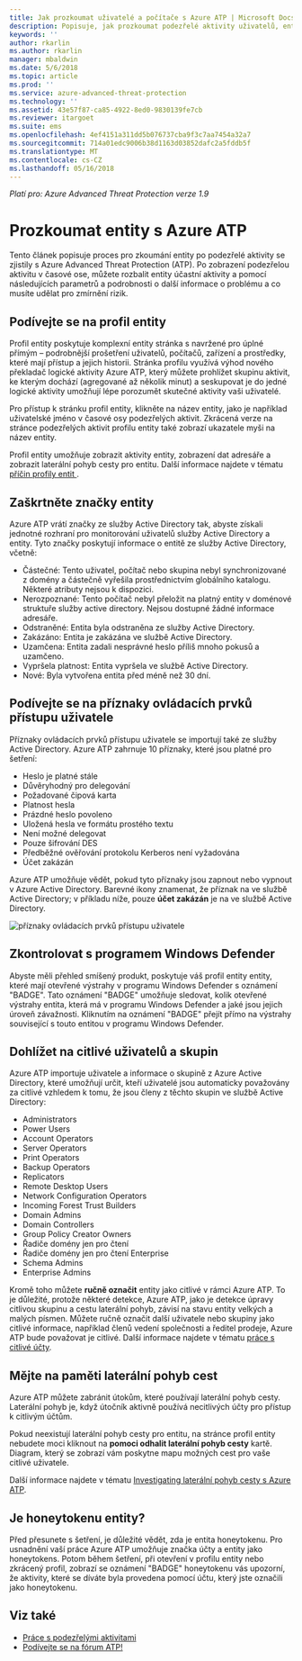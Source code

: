 ```yaml
---
title: Jak prozkoumat uživatelé a počítače s Azure ATP | Microsoft Docs
description: Popisuje, jak prozkoumat podezřelé aktivity uživatelů, entit, počítače nebo zařízení pomocí Azure Advanced Threat Protection (ATP)
keywords: ''
author: rkarlin
ms.author: rkarlin
manager: mbaldwin
ms.date: 5/6/2018
ms.topic: article
ms.prod: ''
ms.service: azure-advanced-threat-protection
ms.technology: ''
ms.assetid: 43e57f87-ca85-4922-8ed0-9830139fe7cb
ms.reviewer: itargoet
ms.suite: ems
ms.openlocfilehash: 4ef4151a311dd5b076737cba9f3c7aa7454a32a7
ms.sourcegitcommit: 714a01edc9006b38d1163d03852dafc2a5fddb5f
ms.translationtype: MT
ms.contentlocale: cs-CZ
ms.lasthandoff: 05/16/2018
---
```

*Platí pro: Azure Advanced Threat Protection verze 1.9*



# <a name="investigate-an-entity-with-azure-atp"></a>Prozkoumat entity s Azure ATP

Tento článek popisuje proces pro zkoumání entity po podezřelé aktivity se zjistily s Azure Advanced Threat Protection (ATP). Po zobrazení podezřelou aktivitu v časové ose, můžete rozbalit entity účastní aktivity a pomocí následujících parametrů a podrobnosti o další informace o problému a co musíte udělat pro zmírnění rizik.

## <a name="look-at-the-entity-profile"></a>Podívejte se na profil entity

Profil entity poskytuje komplexní entity stránka s navržené pro úplné přímým – podrobnější prošetření uživatelů, počítačů, zařízení a prostředky, které mají přístup a jejich historii. Stránka profilu využívá výhod nového překladač logické aktivity Azure ATP, který můžete prohlížet skupinu aktivit, ke kterým dochází (agregované až několik minut) a seskupovat je do jedné logické aktivity umožňují lépe porozumět skutečné aktivity vaši uživatelé.

Pro přístup k stránku profil entity, klikněte na název entity, jako je například uživatelské jméno v časové osy podezřelých aktivit. Zkrácená verze na stránce podezřelých aktivit profilu entity také zobrazí ukazatele myši na název entity.

Profil entity umožňuje zobrazit aktivity entity, zobrazení dat adresáře a zobrazit laterální pohyb cesty pro entitu. Další informace najdete v tématu [příčin profily entit ](entity-profiles.md).

## <a name="check-entity-tags"></a>Zaškrtněte značky entity

Azure ATP vrátí značky ze služby Active Directory tak, abyste získali jednotné rozhraní pro monitorování uživatelů služby Active Directory a entity. Tyto značky poskytují informace o entitě ze služby Active Directory, včetně:
- Částečné: Tento uživatel, počítač nebo skupina nebyl synchronizované z domény a částečně vyřešila prostřednictvím globálního katalogu. Některé atributy nejsou k dispozici.
- Nerozpoznané: Tento počítač nebyl přeložit na platný entity v doménové struktuře služby active directory. Nejsou dostupné žádné informace adresáře.
- Odstraněné: Entita byla odstraněna ze služby Active Directory.
- Zakázáno: Entita je zakázána ve službě Active Directory.
- Uzamčena: Entita zadali nesprávné heslo příliš mnoho pokusů a uzamčeno.
- Vypršela platnost: Entita vypršela ve službě Active Directory.
- Nové: Byla vytvořena entita před méně než 30 dní.

## <a name="look-at-the-user-access-control-flags"></a>Podívejte se na příznaky ovládacích prvků přístupu uživatele

Příznaky ovládacích prvků přístupu uživatele se importují také ze služby Active Directory. Azure ATP zahrnuje 10 příznaky, které jsou platné pro šetření: 
- Heslo je platné stále
- Důvěryhodný pro delegování
- Požadované čipová karta
- Platnost hesla
- Prázdné heslo povoleno
- Uložená hesla ve formátu prostého textu
- Není možné delegovat
- Pouze šifrování DES
- Předběžné ověřování protokolu Kerberos není vyžadována
- Účet zakázán 

Azure ATP umožňuje vědět, pokud tyto příznaky jsou zapnout nebo vypnout v Azure Active Directory. Barevné ikony znamenat, že příznak na ve službě Active Directory; v příkladu níže, pouze **účet zakázán** je na ve službě Active Directory.

 ![příznaky ovládacích prvků přístupu uživatele](./media/user-access-flags.png)

## <a name="cross-check-with-windows-defender"></a>Zkontrolovat s programem Windows Defender

Abyste měli přehled smíšený produkt, poskytuje váš profil entity entity, které mají otevřené výstrahy v programu Windows Defender s oznámení "BADGE". Tato oznámení "BADGE" umožňuje sledovat, kolik otevřené výstrahy entita, která má v programu Windows Defender a jaké jsou jejich úroveň závažnosti. Kliknutím na oznámení "BADGE" přejít přímo na výstrahy související s touto entitou v programu Windows Defender.


## <a name="keep-an-eye-on-sensitive-users-and-groups"></a>Dohlížet na citlivé uživatelů a skupin

Azure ATP importuje uživatele a informace o skupině z Azure Active Directory, které umožňují určit, kteří uživatelé jsou automaticky považovány za citlivé vzhledem k tomu, že jsou členy z těchto skupin ve službě Active Directory:

-   Administrators
-   Power Users
-   Account Operators
-   Server Operators
-   Print Operators
-   Backup Operators
-   Replicators
-   Remote Desktop Users 
-   Network Configuration Operators 
-   Incoming Forest Trust Builders
-   Domain Admins
-   Domain Controllers
-   Group Policy Creator Owners 
-   Řadiče domény jen pro čtení 
-   Řadiče domény jen pro čtení Enterprise 
-   Schema Admins 
-   Enterprise Admins

Kromě toho můžete **ručně označit** entity jako citlivé v rámci Azure ATP. To je důležité, protože některé detekce, Azure ATP, jako je detekce úpravy citlivou skupinu a cestu laterální pohyb, závisí na stavu entity velkých a malých písmen. Můžete ručně označit další uživatele nebo skupiny jako citlivé informace, například členů vedení společnosti a ředitel prodeje, Azure ATP bude považovat je citlivé. Další informace najdete v tématu [práce s citlivé účty](sensitive-accounts.md).

## <a name="be-aware-of-lateral-movement-paths"></a>Mějte na paměti laterální pohyb cest

Azure ATP můžete zabránit útokům, které používají laterální pohyb cesty. Laterální pohyb je, když útočník aktivně používá necitlivých účty pro přístup k citlivým účtům.

Pokud neexistují laterální pohyb cesty pro entitu, na stránce profil entity nebudete moci kliknout na **pomoci odhalit laterální pohyb cesty** kartě. Diagram, který se zobrazí vám poskytne mapu možných cest pro vaše citlivé uživatele. 

Další informace najdete v tématu [Investigating laterální pohyb cesty s Azure ATP](use-case-lateral-movement-path.md).


## <a name="is-it-a-honeytoken-entity"></a>Je honeytokenu entity?

Před přesunete s šetření, je důležité vědět, zda je entita honeytokenu. Pro usnadnění vaší práce Azure ATP umožňuje značka účty a entity jako honeytokens. Potom během šetření, při otevření v profilu entity nebo zkrácený profil, zobrazí se oznámení "BADGE" honeytokenu vás upozorní, že aktivity, které se díváte byla provedena pomocí účtu, který jste označili jako honeytokenu.


    
## <a name="see-also"></a>Viz také

- [Práce s podezřelými aktivitami](working-with-suspicious-activities.md)
- [Podívejte se na fórum ATP!](https://aka.ms/azureatpcommunity)